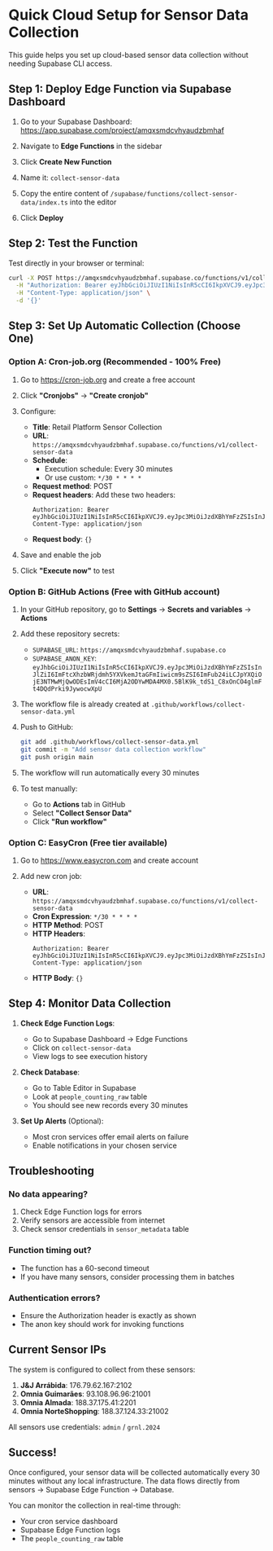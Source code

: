 # Quick Cloud Setup for Sensor Data Collection

This guide helps you set up cloud-based sensor data collection without needing Supabase CLI access.

## Step 1: Deploy Edge Function via Supabase Dashboard

1. Go to your Supabase Dashboard: https://app.supabase.com/project/amqxsmdcvhyaudzbmhaf

2. Navigate to **Edge Functions** in the sidebar

3. Click **Create New Function**

4. Name it: `collect-sensor-data`

5. Copy the entire content of `/supabase/functions/collect-sensor-data/index.ts` into the editor

6. Click **Deploy**

## Step 2: Test the Function

Test directly in your browser or terminal:

```bash
curl -X POST https://amqxsmdcvhyaudzbmhaf.supabase.co/functions/v1/collect-sensor-data \
  -H "Authorization: Bearer eyJhbGciOiJIUzI1NiIsInR5cCI6IkpXVCJ9.eyJpc3MiOiJzdXBhYmFzZSIsInJlZiI6ImFtcXhzbWRjdmh5YXVkemJtaGFmIiwicm9sZSI6ImFub24iLCJpYXQiOjE3NTMwMjQwODEsImV4cCI6MjA2ODYwMDA4MX0.5BlK9k_tdS1_C8xOnCO4glmFt4DQdPrki9JywocwXpU" \
  -H "Content-Type: application/json" \
  -d '{}'
```

## Step 3: Set Up Automatic Collection (Choose One)

### Option A: Cron-job.org (Recommended - 100% Free)

1. Go to https://cron-job.org and create a free account

2. Click **"Cronjobs"** → **"Create cronjob"**

3. Configure:
   - **Title**: Retail Platform Sensor Collection
   - **URL**: `https://amqxsmdcvhyaudzbmhaf.supabase.co/functions/v1/collect-sensor-data`
   - **Schedule**: 
     - Execution schedule: Every 30 minutes
     - Or use custom: `*/30 * * * *`
   - **Request method**: POST
   - **Request headers**: Add these two headers:
     ```
     Authorization: Bearer eyJhbGciOiJIUzI1NiIsInR5cCI6IkpXVCJ9.eyJpc3MiOiJzdXBhYmFzZSIsInJlZiI6ImFtcXhzbWRjdmh5YXVkemJtaGFmIiwicm9sZSI6ImFub24iLCJpYXQiOjE3NTMwMjQwODEsImV4cCI6MjA2ODYwMDA4MX0.5BlK9k_tdS1_C8xOnCO4glmFt4DQdPrki9JywocwXpU
     Content-Type: application/json
     ```
   - **Request body**: `{}`

4. Save and enable the job

5. Click **"Execute now"** to test

### Option B: GitHub Actions (Free with GitHub account)

1. In your GitHub repository, go to **Settings** → **Secrets and variables** → **Actions**

2. Add these repository secrets:
   - `SUPABASE_URL`: `https://amqxsmdcvhyaudzbmhaf.supabase.co`
   - `SUPABASE_ANON_KEY`: `eyJhbGciOiJIUzI1NiIsInR5cCI6IkpXVCJ9.eyJpc3MiOiJzdXBhYmFzZSIsInJlZiI6ImFtcXhzbWRjdmh5YXVkemJtaGFmIiwicm9sZSI6ImFub24iLCJpYXQiOjE3NTMwMjQwODEsImV4cCI6MjA2ODYwMDA4MX0.5BlK9k_tdS1_C8xOnCO4glmFt4DQdPrki9JywocwXpU`

3. The workflow file is already created at `.github/workflows/collect-sensor-data.yml`

4. Push to GitHub:
   ```bash
   git add .github/workflows/collect-sensor-data.yml
   git commit -m "Add sensor data collection workflow"
   git push origin main
   ```

5. The workflow will run automatically every 30 minutes

6. To test manually:
   - Go to **Actions** tab in GitHub
   - Select **"Collect Sensor Data"**
   - Click **"Run workflow"**

### Option C: EasyCron (Free tier available)

1. Go to https://www.easycron.com and create account

2. Add new cron job:
   - **URL**: `https://amqxsmdcvhyaudzbmhaf.supabase.co/functions/v1/collect-sensor-data`
   - **Cron Expression**: `*/30 * * * *`
   - **HTTP Method**: POST
   - **HTTP Headers**:
     ```
     Authorization: Bearer eyJhbGciOiJIUzI1NiIsInR5cCI6IkpXVCJ9.eyJpc3MiOiJzdXBhYmFzZSIsInJlZiI6ImFtcXhzbWRjdmh5YXVkemJtaGFmIiwicm9sZSI6ImFub24iLCJpYXQiOjE3NTMwMjQwODEsImV4cCI6MjA2ODYwMDA4MX0.5BlK9k_tdS1_C8xOnCO4glmFt4DQdPrki9JywocwXpU
     Content-Type: application/json
     ```
   - **HTTP Body**: `{}`

## Step 4: Monitor Data Collection

1. **Check Edge Function Logs**:
   - Go to Supabase Dashboard → Edge Functions
   - Click on `collect-sensor-data`
   - View logs to see execution history

2. **Check Database**:
   - Go to Table Editor in Supabase
   - Look at `people_counting_raw` table
   - You should see new records every 30 minutes

3. **Set Up Alerts** (Optional):
   - Most cron services offer email alerts on failure
   - Enable notifications in your chosen service

## Troubleshooting

### No data appearing?
1. Check Edge Function logs for errors
2. Verify sensors are accessible from internet
3. Check sensor credentials in `sensor_metadata` table

### Function timing out?
- The function has a 60-second timeout
- If you have many sensors, consider processing them in batches

### Authentication errors?
- Ensure the Authorization header is exactly as shown
- The anon key should work for invoking functions

## Current Sensor IPs

The system is configured to collect from these sensors:

1. **J&J Arrábida**: 176.79.62.167:2102
2. **Omnia Guimarães**: 93.108.96.96:21001
3. **Omnia Almada**: 188.37.175.41:2201
4. **Omnia NorteShopping**: 188.37.124.33:21002

All sensors use credentials: `admin` / `grnl.2024`

## Success!

Once configured, your sensor data will be collected automatically every 30 minutes without any local infrastructure. The data flows directly from sensors → Supabase Edge Function → Database.

You can monitor the collection in real-time through:
- Your cron service dashboard
- Supabase Edge Function logs
- The `people_counting_raw` table